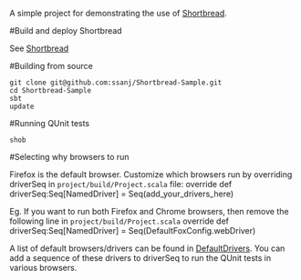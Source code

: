 A simple project for demonstrating the use of [Shortbread](http://github.com/ssanj/Shortbread).
 

#Build and deploy Shortbread

 See [Shortbread](https://github.com/ssanj/Shortbread)

#Building from source
        
    git clone git@github.com:ssanj/Shortbread-Sample.git
    cd Shortbread-Sample
    sbt
    update

#Running QUnit tests

    shob

#Selecting why browsers to run

 Firefox is the default browser. Customize which browsers run by overriding driverSeq in `project/build/Project.scala` file:
    override def driverSeq:Seq[NamedDriver] = Seq(add_your_drivers_here) 
    
Eg. If you want to run both Firefox and Chrome browsers, then remove the following line in `project/build/Project.scala`
    override def driverSeq:Seq[NamedDriver] = Seq(DefaultFoxConfig.webDriver)

A list of default browsers/drivers can be found in [DefaultDrivers](Shortbread/blob/master/src/main/scala/DefaultDrivers.scala). You can add a sequence of these drivers to driverSeq to run the QUnit tests in various browsers.

